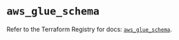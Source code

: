 # `aws_glue_schema`

Refer to the Terraform Registry for docs: [`aws_glue_schema`](https://registry.terraform.io/providers/hashicorp/aws/6.3.0/docs/resources/glue_schema).
